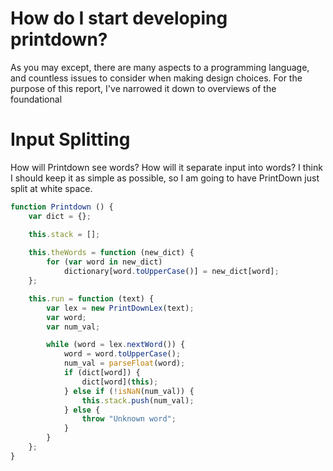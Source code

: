 # How do I start developing printdown?

As you may except, there are many aspects to a programming language, and countless issues to consider when making design choices. For the purpose of this report, I've narrowed it down to overviews of the foundational 


# Input Splitting

How will Printdown see words? How will it separate input into words? I think I should keep it as simple as possible, so I am going to have PrintDown just split at white space. 


```js
function Printdown () {
    var dict = {};

    this.stack = [];
    
    this.theWords = function (new_dict) {
        for (var word in new_dict)
            dictionary[word.toUpperCase()] = new_dict[word];
    };

    this.run = function (text) {
        var lex = new PrintDownLex(text);
        var word;
        var num_val;

        while (word = lex.nextWord()) {
            word = word.toUpperCase();
            num_val = parseFloat(word);
            if (dict[word]) {
                dict[word](this);
            } else if (!isNaN(num_val)) {
                this.stack.push(num_val);
            } else {
                throw "Unknown word";
            }
        }
    };
}
```